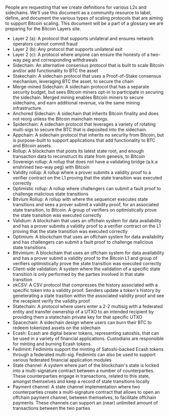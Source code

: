 People are requesting that we create definitions for various L2s and sidechains. We'll use this document as a community resource to label, define, and document the various types of scaling protocols that are aiming to support Bitcoin scaling. This document will be a part of a glossary we are preparing for the Bitcoin Layers site.

- Layer 2 (a): A protocol that supports unilateral and ensures network operators cannot commit fraud
- Layer 2 (b): Any protocol that supports unilateral exit
- Layer 2 (c): A protocol where anyone can ensure the honesty of a two-way peg and corresponding withdrawals
- Sidechain: An alternative consensus protocol that is built to scale Bitcoin and/or add functionality to BTC the asset
- Stakechain: A sidechain protocol that uses a Proof-of-Stake consensus mechanism, leveraging BTC the asset, to secure the chain
- Merge-mined Sidechain: A sidechain protocol that has a separate security budget, but sees Bitcoin miners opt-in to participate in securing the sidechain. Merged mining enables Bitcoin miners to secure sidechains, and earn additional revenue, via the same mining infrastructure.
- Anchored Sidechain: A sidechain that inherits Bitcoin finality and does not reorg unless the Bitcoin mainchain reorgs.
- Spiderchain: A sidechain protocol that leverages a variety of rotating multi-sigs to secure the BTC that is deposited into the sidechain. 
- Appchain: A sidechain protocol that inherits no security from Bitcoin, but is purpose-built to support applications that add functionality to BTC and Bitcoin assets.
- Rollup: A blockchain that posts its latest state root, and enough transaction data to reconstruct its state from genesis, to Bitcoin
- Sovereign rollup: A rollup that does not have a validating bridge (a.k.a enshrined two-way peg) with Bitcoin
- Validity rollup: A rollup where a prover submits a validity proof to a verifier contract on the L1 proving that the state transition was executed correctly
- Optimistic rollup: A rollup where challengers can submit a fault proof to challenge malicious state transitions
- Bitvium Rollup: A rollup with where the sequencer executes state transitions and sees a prover submit a validity proof, for an associated state transition, to Bitcoin. A group of verifiers on optimistically prove the state transition was executed correctly
- Validium: A blockchain that uses an offchain system for data availability and has a prover submits a validity proof to a verifier contract on the L1 proving that the state transition was executed correctly
- Optimium: A blockchain that uses an offchain system for data availability and has challengers can submit a fault proof to challenge malicious state transitions
- Bitvimium: A blockchain that uses an offchain system for data availability and has a prover submit a validity proof to the Bitcoin L1 and group of verifiers optimistically prove the state transition was executed correctly
- Client-side validation: A system where the validation of a specific state transition is only performed by the parties involved in that state transition
- zkCSV: A CSV protocol that compresses the history associated with a specific token into a validity proof. Senders update a token's history by geneterating a state trasition within the associated validity proof and see the recepient verify the validity proof
- Statechain: A protocol where users enter a 2-2 multisig with a federated entity and transfer ownership of a UTXO to an intended recipient by providing them a statechain private key for that specific UTXO
- Spacechain: A sidechain design where users can burn their BTC to redeem tokenized assets on the sidechain
- Ecash: Ecash are digital bearer tokens, representing satoshis, that can be used in a variety of financial applications. Custodians are responsible for minting and burning Ecash tokens.
- Fedimint: Fedimints support the minting of Satoshi-backed Ecash tokens through a federated multi-sig. Fedimints can also be used to support various federated financial application modules
- State channel: A system where part of the blockchain's state is locked into a multi-signature contract between a number of counterparties. These counterparties engage in transactions, related to this state, amongst themselves and keep a record of state transitions locally
- Payment channel: A state channel implementation where two counterparties create a multi-signature contract that allows to open an offchain payment channel, between themselves, to facilitate offchain payments. These channels can support an (near) unlimited amount of transactions between the two parties
